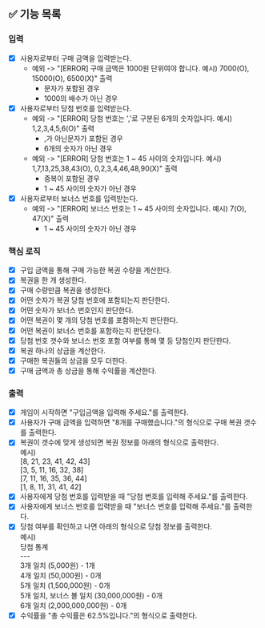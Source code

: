 ## ✅ 기능 목록

### 입력
- [x] 사용자로부터 구매 금액을 입력받는다.
  - 예외 -> "[ERROR] 구매 금액은 1000원 단위여야 합니다. 예시) 7000(O), 15000(O), 6500(X)" 출력
    - 문자가 포함된 경우
    - 1000의 배수가 아닌 경우
- [x] 사용자로부터 당첨 번호를 입력받는다.
  - 예외 -> "[ERROR] 당첨 번호는 ','로 구분된 6개의 숫자입니다. 예시) 1,2,3,4,5,6(O)" 출력
    - ,가 아닌문자가 포함된 경우
    - 6개의 숫자가 아닌 경우
  - 예외 -> "[ERROR] 당첨 번호는 1 ~ 45 사이의 숫자입니다. 예시) 1,7,13,25,38,43(O), 0,2,3,4,46,48,90(X)" 출력
    - 중복이 포함된 경우
    - 1 ~ 45 사이의 숫자가 아닌 경우
- [x] 사용자로부터 보너스 번호를 입력받는다.
  - 예외 -> "[ERROR] 보너스 번호는 1 ~ 45 사이의 숫자입니다. 예시) 7(O), 47(X)" 출력
    - 1 ~ 45 사이의 숫자가 아닌 경우

### 핵심 로직
- [x] 구입 금액을 통해 구매 가능한 복권 수량을 계산한다.
- [x] 복권을 한 개 생성한다. 
- [x] 구매 수량만큼 복권을 생성한다.
- [x] 어떤 숫자가 복권 당첨 번호에 포함되는지 판단한다.
- [x] 어떤 숫자가 보너스 번호인지 판단한다.
- [x] 어떤 복권이 몇 개의 당첨 번호를 포함하는지 판단한다.
- [x] 어떤 복권이 보너스 번호를 포함하는지 판단한다.
- [x] 당첨 번호 갯수와 보너스 번호 포함 여부를 통해 몇 등 당첨인지 판단한다.
- [x] 복권 하나의 상금을 계산한다.
- [x] 구매한 복권들의 상금을 모두 더한다.
- [x] 구매 금액과 총 상금을 통해 수익률을 계산한다. 

### 출력

- [x] 게임이 시작하면 "구입금액을 입력해 주세요."를 출력한다.
- [x] 사용자가 구매 금액을 입력하면 "8개를 구매했습니다."의 형식으로 구매 복권 갯수를 출력한다.
- [x] 복권이 갯수에 맞게 생성되면 복권 정보를 아래의 형식으로 출력한다.</br>
  예시)</br>
  [8, 21, 23, 41, 42, 43]</br>
  [3, 5, 11, 16, 32, 38]</br>
  [7, 11, 16, 35, 36, 44]</br>
  [1, 8, 11, 31, 41, 42]
- [x] 사용자에게 당첨 번호를 입력받을 때 "당첨 번호를 입력해 주세요."를 출력한다.
- [x] 사용자에게 보너스 번호를 입력받을 때 "보너스 번호를 입력해 주세요."를 출력한다.
- [x] 당첨 여부를 확인하고 나면 아래의 형식으로 당첨 정보를 출력한다.</br>
  예시)</br>
  당첨 통계</br>
  ---</br>
  3개 일치 (5,000원) - 1개</br>
  4개 일치 (50,000원) - 0개</br>
  5개 일치 (1,500,000원) - 0개</br>
  5개 일치, 보너스 볼 일치 (30,000,000원) - 0개</br>
  6개 일치 (2,000,000,000원) - 0개
- [x] 수익률을 "총 수익률은 62.5%입니다."의 형식으로 출력한다.